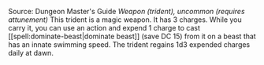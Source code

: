Source: Dungeon Master's Guide
*Weapon (trident), uncommon (requires attunement)*
This trident is a magic weapon. It has 3 charges. While you carry it, you can use an action and expend 1 charge to cast [[spell:dominate-beast|dominate beast]] (save DC 15) from it on a beast that has an innate swimming speed. The trident regains 1d3 expended charges daily at dawn.